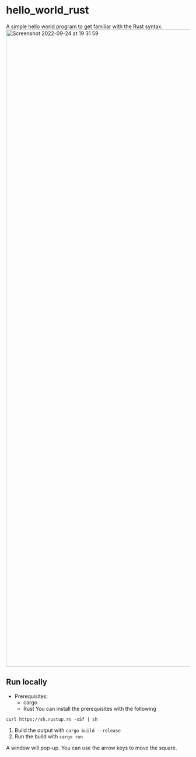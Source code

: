 # hello_world_rust
A simple hello world program to get familiar with the Rust syntax.
<img width="1743" alt="Screenshot 2022-09-24 at 19 31 59" src="https://user-images.githubusercontent.com/63110203/192108845-79a84527-21d0-4a4d-b973-dd3f77730612.png">

## Run locally
- Prerequisites:
  - cargo
  - Rust
You can install the prerequisites with the following

```
curl https://sh.rustup.rs -sSf | sh
```
1. Build the output with `cargo build --release`
2. Run the build with `cargo run`

A window will pop-up. You can use the arrow keys to move the square.
